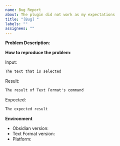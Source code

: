 ```yaml
---
name: Bug Report
about: The plugin did not work as my expectations
title: "[Bug] "
labels: ""
assignees: ""
---
```


<!-- please try to describe different problems in separate issue -->
<!-- Please fill in the contents as completely as possible, and delete the places that are not filled in to avoid unnecessary reading resistance -->
<!-- Note: Content enclosed by these "strange" symbols will not be displayed in the preview preview -->


<!-- Please describe the problem in detail -->
**Problem Description**: 


**How to reproduce the problem**:
<!-- Please provide the steps to reproduce the problem, and if possible, the minimal input text required to reproduce the problem -->

Input:
```md
The text that is selected
```

Result:
```md
The result of Text Format's command
```

Expected:
```md
The expected result
```

<!-- If available, you can provide screenshots or the log in console -->


**Environment**
- Obsidian version: 
- Text Format version: 
- Platform: 
<!-- Platform: Desktop (Windows / macOS), Mobile (iOS / Android) -->

<!-- Please click Preview in the upper right corner to confirm whether the Preview display is ideal. Thank you. -->
